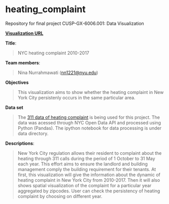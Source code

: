 # heating_complaint
Repository for final project CUSP-GX-6006.001: Data Visualization

[**Visualization URL**](https://output.jsbin.com/tanuvek/)

**Title**:
> NYC heating complaint 2010-2017

**Team members**:
> Nina Nurrahmawati (nn1221@nyu.edu)

**Objectives**
> This visualization aims to show whether the heating complaint in New York City persistenly occurs in the same particular area. 

**Data set** 
> The [311 data of heating complaint](https://data.cityofnewyork.us/Social-Services/311-Service-Requests-from-2010-to-Present/erm2-nwe9/data) is being used for this project. The data was acessed through NYC Open Data API and processed using Python (Pandas). The ipython notebook for data processing is under data directory. 

**Descriptions**:
> New York City regulation allows their resident to complaint about the heating through 311 calls during the period of 1 October to 31 May each year. This effort aims to ensure the landlord and building management comply the building requirement for their tenants.
At first, this visualization will give the information about the dynamic of heating complaint in New York City from 2010-2017. Then it will also shows spatial visualization of the complaint for a particular year aggregated by zipcodes. User can check the persistency of heating complaint by choosing on different year. 


